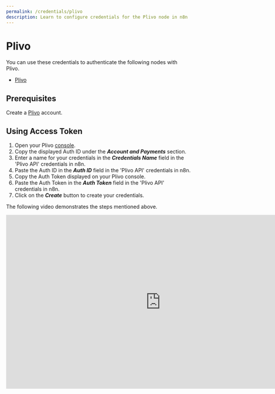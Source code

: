 ```yaml
---
permalink: /credentials/plivo
description: Learn to configure credentials for the Plivo node in n8n
---
```


# Plivo

You can use these credentials to authenticate the following nodes with Plivo.
- [Plivo](../../nodes-library/nodes/Plivo/README.md)

## Prerequisites

Create a [Plivo](https://console.plivo.com/accounts/register/) account.

## Using Access Token

1. Open your Plivo [console](https://console.plivo.com/dashboard/).
2. Copy the displayed Auth ID under the ***Account and Payments*** section.
3. Enter a name for your credentials in the ***Credentials Name*** field in the 'Plivo API' credentials in n8n.
4. Paste the Auth ID in the ***Auth ID*** field in the 'Plivo API' credentials in n8n.
5. Copy the Auth Token displayed on your Plivo console.
6. Paste the Auth Token in the ***Auth Token*** field in the 'Plivo API' credentials in n8n.
7. Click on the ***Create*** button to create your credentials.

The following video demonstrates the steps mentioned above.

<div class="video-container">
<iframe width="840" height="472.5" src="https://www.youtube.com/embed/Zui5fzFtO1E" frameborder="0" allow="accelerometer; autoplay; clipboard-write; encrypted-media; gyroscope; picture-in-picture" allowfullscreen></iframe>
</div>
